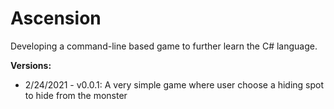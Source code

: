 # Ascension

Developing a command-line based game to further learn the C# language.

**Versions:**

- 2/24/2021 - v0.0.1: A very simple game where user choose a hiding spot to hide from the monster